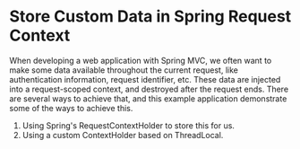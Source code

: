 # Store Custom Data in Spring Request Context

When developing a web application with Spring MVC, we often want to make some data available throughout the current request, like authentication information, request identifier, etc. These data are injected into a request-scoped context, and destroyed after the request ends. There are several ways to achieve that, and this example application demonstrate some of the ways to achieve this.

1. Using Spring's RequestContextHolder to store this for us.
2. Using a custom ContextHolder based on ThreadLocal.

